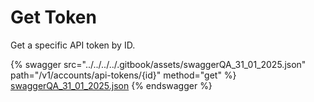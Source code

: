 # Get Token

Get a specific API token by ID.

{% swagger src="../../../../.gitbook/assets/swaggerQA_31_01_2025.json" path="/v1/accounts/api-tokens/{id}" method="get" %}
[swaggerQA_31_01_2025.json](../../../../.gitbook/assets/swaggerQA_31_01_2025.json)
{% endswagger %}
